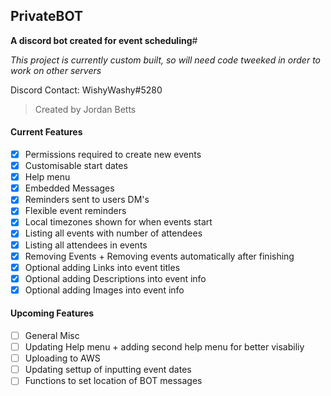 ## **PrivateBOT**

**A discord bot created for event scheduling**#

*This project is currently custom built, so will need code tweeked in order to work on other servers*

Discord Contact: WishyWashy#5280

> Created by Jordan Betts
#### Current Features 
- [x] Permissions required to create new events 
- [X] Customisable start dates
- [X] Help menu
- [X] Embedded Messages
- [X] Reminders sent to users DM's
- [X] Flexible event reminders
- [X] Local timezones shown for when events start
- [X] Listing all events with number of attendees
- [X] Listing all attendees in events
- [X] Removing Events + Removing events automatically after finishing
- [X] Optional adding Links into event titles
- [X] Optional adding Descriptions into event info
- [X] Optional adding Images into event info

#### Upcoming Features 
- [ ] General Misc
- [ ] Updating Help menu + adding second help menu for better visabiliy 
- [ ] Uploading to AWS
- [ ] Updating settup of inputting event dates
- [ ] Functions to set location of BOT messages
